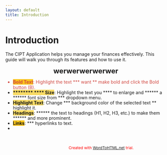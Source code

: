 ```yaml
---
layout: default
title: Introduction
---
```



# Introduction

The CIPT Application helps you manage your finances effectively. This guide will walk you through its features and how to use it.

<p style="text-align: center;"><strong><span style="font-size: 22px;">werwerwerwerwer</span></strong></p>
<ul>
    <li style="color: rgb(209, 72, 65); line-height: 1.15;"><strong><span style="background-color: rgb(250, 197, 28);">Bold Text</span></strong>: Highlight the text *** want ** make bold and click the Bold button (B).</li>
    <li style="line-height: 1.15;"><strong><span style="background-color: rgb(247, 218, 100);">******** **** Size</span></strong>: Highlight the text you **** to enlarge and ****** a ****** font size from *** dropdown menu.</li>
    <li style="line-height: 1.15;"><strong><span style="background-color: rgb(247, 218, 100);">Highlight Text</span></strong>: Change *** background color of the selected text ** highlight it.</li>
    <li style="line-height: 1.15;"><strong><span style="background-color: rgb(247, 218, 100);">Headings</span></strong>: ****** the text to headings (H1, H2, H3, etc.) to make them ****** and more prominent.</li>
    <li style="line-height: 1.15;"><strong><span style="background-color: rgb(250, 197, 28);">Links</span></strong>: *** hyperlinks to text.</li>
    <li style="line-height: 1.15;"><br></li>
</ul>
<p><br></p>
<div style="color: red; font-size: 12px; width: 600px; margin: 0 auto; text-align: center;">Created with <a href="https://wordtohtml.net/">WordToHTML.net</a> trial.</div>
